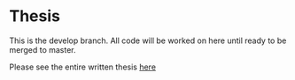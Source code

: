# Thesis

This is the develop branch.
All code will be worked on here until ready to be merged to master.

Please see the entire written thesis [here](https://drive.google.com/open?id=0Bz08ndGq8YoiUlNWRVNkRlVtTEk)

